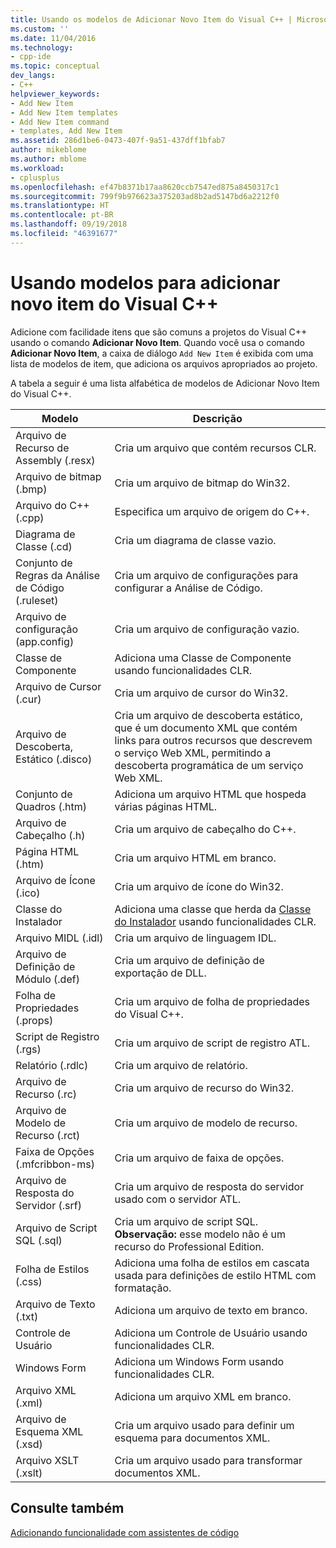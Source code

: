 ```yaml
---
title: Usando os modelos de Adicionar Novo Item do Visual C++ | Microsoft Docs
ms.custom: ''
ms.date: 11/04/2016
ms.technology:
- cpp-ide
ms.topic: conceptual
dev_langs:
- C++
helpviewer_keywords:
- Add New Item
- Add New Item templates
- Add New Item command
- templates, Add New Item
ms.assetid: 286d1be6-0473-407f-9a51-437dff1bfab7
author: mikeblome
ms.author: mblome
ms.workload:
- cplusplus
ms.openlocfilehash: ef47b8371b17aa8620ccb7547ed875a8450317c1
ms.sourcegitcommit: 799f9b976623a375203ad8b2ad5147bd6a2212f0
ms.translationtype: HT
ms.contentlocale: pt-BR
ms.lasthandoff: 09/19/2018
ms.locfileid: "46391677"
---
```

# <a name="using-visual-c-add-new-item-templates"></a>Usando modelos para adicionar novo item do Visual C++

Adicione com facilidade itens que são comuns a projetos do Visual C++ usando o comando **Adicionar Novo Item**. Quando você usa o comando **Adicionar Novo Item**, a caixa de diálogo `Add New Item` é exibida com uma lista de modelos de item, que adiciona os arquivos apropriados ao projeto.

A tabela a seguir é uma lista alfabética de modelos de Adicionar Novo Item do Visual C++.

|Modelo|Descrição|
|--------------|-----------------|
|Arquivo de Recurso de Assembly (.resx)|Cria um arquivo que contém recursos CLR.|
|Arquivo de bitmap (.bmp)|Cria um arquivo de bitmap do Win32.|
|Arquivo do C++ (.cpp)|Especifica um arquivo de origem do C++.|
|Diagrama de Classe (.cd)|Cria um diagrama de classe vazio.|
|Conjunto de Regras da Análise de Código (.ruleset)|Cria um arquivo de configurações para configurar a Análise de Código.|
|Arquivo de configuração (app.config)|Cria um arquivo de configuração vazio.|
|Classe de Componente|Adiciona uma Classe de Componente usando funcionalidades CLR.|
|Arquivo de Cursor (.cur)|Cria um arquivo de cursor do Win32.|
|Arquivo de Descoberta, Estático (.disco)|Cria um arquivo de descoberta estático, que é um documento XML que contém links para outros recursos que descrevem o serviço Web XML, permitindo a descoberta programática de um serviço Web XML.|
|Conjunto de Quadros (.htm)|Adiciona um arquivo HTML que hospeda várias páginas HTML.|
|Arquivo de Cabeçalho (.h)|Cria um arquivo de cabeçalho do C++.|
|Página HTML (.htm)|Cria um arquivo HTML em branco.|
|Arquivo de Ícone (.ico)|Cria um arquivo de ícone do Win32.|
|Classe do Instalador|Adiciona uma classe que herda da [Classe do Instalador](https://msdn.microsoft.com/library/system.configuration.install.installer.aspx) usando funcionalidades CLR.|
|Arquivo MIDL (.idl)|Cria um arquivo de linguagem IDL.|
|Arquivo de Definição de Módulo (.def)|Cria um arquivo de definição de exportação de DLL.|
|Folha de Propriedades (.props)|Cria um arquivo de folha de propriedades do Visual C++.|
|Script de Registro (.rgs)|Cria um arquivo de script de registro ATL.|
|Relatório (.rdlc)|Cria um arquivo de relatório.|
|Arquivo de Recurso (.rc)|Cria um arquivo de recurso do Win32.|
|Arquivo de Modelo de Recurso (.rct)|Cria um arquivo de modelo de recurso.|
|Faixa de Opções (.mfcribbon-ms)|Cria um arquivo de faixa de opções.|
|Arquivo de Resposta do Servidor (.srf)|Cria um arquivo de resposta do servidor usado com o servidor ATL.|
|Arquivo de Script SQL (.sql)|Cria um arquivo de script SQL. **Observação:** esse modelo não é um recurso do Professional Edition.|
|Folha de Estilos (.css)|Adiciona uma folha de estilos em cascata usada para definições de estilo HTML com formatação.|
|Arquivo de Texto (.txt)|Adiciona um arquivo de texto em branco.|
|Controle de Usuário|Adiciona um Controle de Usuário usando funcionalidades CLR.|
|Windows Form|Adiciona um Windows Form usando funcionalidades CLR.|
|Arquivo XML (.xml)|Adiciona um arquivo XML em branco.|
|Arquivo de Esquema XML (.xsd)|Cria um arquivo usado para definir um esquema para documentos XML.|
|Arquivo XSLT (.xslt)|Cria um arquivo usado para transformar documentos XML.|

## <a name="see-also"></a>Consulte também

[Adicionando funcionalidade com assistentes de código](../ide/adding-functionality-with-code-wizards-cpp.md)